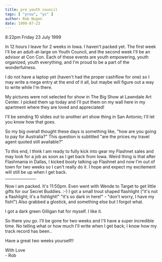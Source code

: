 ```yaml
---
title: pre youth council
tags: [ "yruu", "yc" ]
author: Rob Nugen
date: 1999-07-23
---
```


<p class=date>8:22pm Friday 23 July 1999</p>

<p>In 12 hours I leave for 2 weeks in Iowa.  I haven't packed yet.  The first week I'll be an adult-at-large on Youth Council, and the second week I'll be an advisor at Con Con.  Each of these events are youth empowering, youth organized, youth everything, and I'm proud to be a part of the wonderfulness.

<p>I do not have a laptop yet (haven't had the proper cashflow for one) so I may write a mega entry at the end of it all, but maybe will figure out a way to write while I'm there.

<p>My pictures were not selected for show in The Big Show at Lawndale Art Center.  I picked them up today and I'll put them on my wall here in my apartment where they are loved and appreciated!

<p>I'll be sending 10 slides out to another art show thing in San Antonio; I'll let you know how that goes.

<p>So my big overall thought these days is something like, "how are you going to pay for Australia?"  This question is subtitled "are the prices my travel agent quoted still available?"

<p>To this end, I think I am ready to fully kick into gear my Flashnet sales and may look for a job as soon as I get back from Iowa.  Weird thing is that after Flashmania in Dallas, I kicked booty talking up Flashnet and now I'm out of town for two weeks so I can't really do it.  I hope and expect my excitement will still be up when I get back.

<p><hr align="left" width="20%">

<p>Now i am packed.  It's 11:50pm.  Even went with Wende to Target to get little gifts for our Secret Buddies.  :-)   I got a small trout shaped flashlight ("it's not a flashlight; it's a fishlight!"  "it's so dark in here!" - "don't worry, I have my fish!")  Also grabbed a glostick, and something else but I forgot what.

<p>I got a dark green Gilligan hat for myself.  I like it.

<p>So there you go. I'll be gone for two weeks and I'll have a super incredible time.  No telling what or how much I'll write when I get back; I know how my track record has been.. 

<p>Have a great two weeks yourself!!

<p>With Love
<br>- Rob
